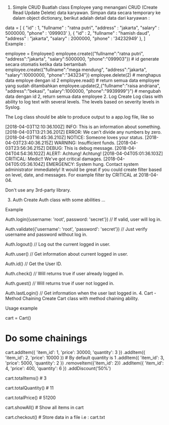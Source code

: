 1. Simple CRUD
Buatlah class Employee yang menangani CRUD (Create Read Update Delete) data karyawan. Simpan data secara temporary ke dalam object dictionary, berikut adalah detail data dari karyawan :

data = [
    {
	    "id" : 1,
        "fullname" : "ratna putri",
        "address" : "jakarta",
        "salary" : 5000000,
        "phone" : '099903'
    },
    {
	    "id" : 2,
        "fullname" : "hamish daud",
        "address" : "jakarta",
        "salary" : 2000000,
        "phone" : '34232949'
    },
]
Example :

employee = Employee()
employee.create({"fullname":"ratna putri", "address":"jakarta", "salary":5000000, "phone":"099903"}) # id generate secara otomatis ketika data bertambah 	
employee.create({"fullname":"mega mendung", "address":"jakarta", "salary":10000000, "phone":"343234"})
employee.delete(2) # menghapus data employe dengan id 2
employee.read() # return semua data employee yang sudah ditambahkan
employee.update(2,{"fullname":"raisa andriana", "address":"bekasi", "salary":1000000, "phone":"9939999"}") # mengubah data dengan id 2, return semua data employee
2. Log
Create Log class with ability to log text with several levels. The levels based on severity levels in Syslog.

The Log class should be able to produce output to a app.log file, like so

[2018-04-03T12:10:36.100Z] INFO: This is an information about something.
[2018-04-03T13:21:36.201Z] ERROR: We can't divide any numbers by zero.
[2018-04-03T16:45:36.210Z] NOTICE: Someone loves your status.
[2018-04-03T23:40:36.215Z] WARNING: Insufficient funds.
[2018-04-03T23:56:36.215Z] DEBUG: This is debug message.
[2018-04-04T04:54:36.102Z] ALERT: Achtung! Achtung!
[2018-04-04T05:01:36.103Z] CRITICAL: Medic!! We've got critical damages.
[2018-04-04T05:05:36.104Z] EMERGENCY: System hung. Contact system administrator immediately!
It would be great if you could create filter based on level, date, and messages. For example filter by CRITICAL at 2018-04-04.

Don't use any 3rd-party library.

3. Auth
Create Auth class with some abilities ...

Example

Auth.login({username: 'root', password: 'secret'})      // If valid, user will log in.

Auth.validate({'username': 'root', 'password': 'secret'})   // Just verify username and password without log in.

Auth.logout()          // Log out the current logged in user.

Auth.user()            // Get information about current logged in user.

Auth.id()              // Get the User ID.

Auth.check()           // Will returns true if user already logged in.

Auth.guest()           // Will returns true if user not logged in.

Auth.lastLogin()       // Get information when the user last logged in.
4. Cart - Method Chaining
Create Cart class with method chaining ability.

Usage example

cart = Cart()

# Do some chainings
cart.addItem({ 'item_id': 1, 'price': 30000, 'quantity': 3 })
    .addItem({ 'item_id': 2, 'price': 10000 })               # By default quantity is 1
    .addItem({ 'item_id': 3, 'price': 5000, 'quantity': 2 })
    .removeItem({'item_id': 2})
    .addItem({ 'item_id': 4, 'price': 400, 'quantity': 6 })
    .addDiscount('50%')

cart.totalItems() # 3

cart.totalQuantity() # 11

cart.totalPrice() # 51200

cart.showAll() # Show all items in cart

cart.checkout() # Store data in a file i.e : cart.txt
